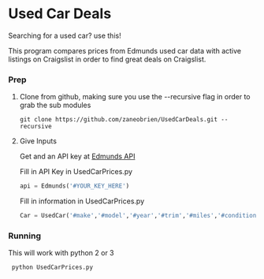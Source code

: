 # Used Car Deals

Searching for a used car? use this!

This program compares prices from Edmunds used car data with active listings on Craigslist in order to find great deals on Craigslist.

### Prep

1) Clone from github, making sure you use the --recursive flag in order to grab the sub modules

      ``` git clone https://github.com/zaneobrien/UsedCarDeals.git --recursive ```

2) Give Inputs

      Get and an API key at [Edmunds API](http://developer.edmunds.com/ "Here")

      Fill in API Key in UsedCarPrices.py
   ```python
   api = Edmunds('#YOUR_KEY_HERE')
   ```

      Fill in information in UsedCarPrices.py
   ```python
   Car = UsedCar('#make','#model','#year','#trim','#miles','#condition','#city','#zipcode')
   ```

### Running

This will work with python 2 or 3

``` python UsedCarPrices.py```
